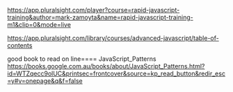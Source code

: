 https://app.pluralsight.com/player?course=rapid-javascript-training&author=mark-zamoyta&name=rapid-javascript-training-m1&clip=0&mode=live

https://app.pluralsight.com/library/courses/advanced-javascript/table-of-contents

good book to read on line==== JavaScript_Patterns
https://books.google.com.au/books/about/JavaScript_Patterns.html?id=WTZqecc9olUC&printsec=frontcover&source=kp_read_button&redir_esc=y#v=onepage&q&f=false

